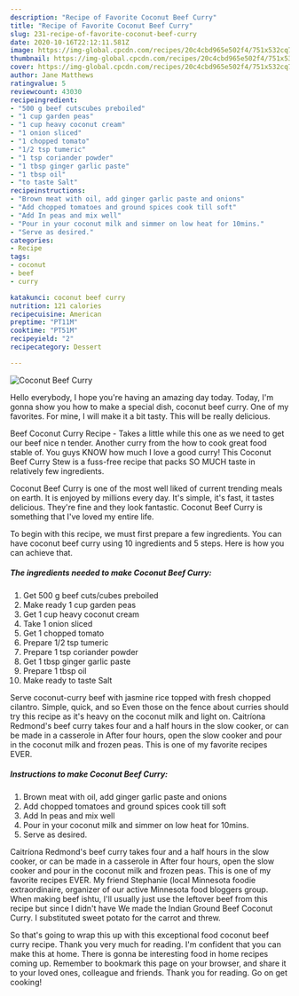 ```yaml
---
description: "Recipe of Favorite Coconut Beef Curry"
title: "Recipe of Favorite Coconut Beef Curry"
slug: 231-recipe-of-favorite-coconut-beef-curry
date: 2020-10-16T22:12:11.581Z
image: https://img-global.cpcdn.com/recipes/20c4cbd965e502f4/751x532cq70/coconut-beef-curry-recipe-main-photo.jpg
thumbnail: https://img-global.cpcdn.com/recipes/20c4cbd965e502f4/751x532cq70/coconut-beef-curry-recipe-main-photo.jpg
cover: https://img-global.cpcdn.com/recipes/20c4cbd965e502f4/751x532cq70/coconut-beef-curry-recipe-main-photo.jpg
author: Jane Matthews
ratingvalue: 5
reviewcount: 43030
recipeingredient:
- "500 g beef cutscubes preboiled"
- "1 cup garden peas"
- "1 cup heavy coconut cream"
- "1 onion sliced"
- "1 chopped tomato"
- "1/2 tsp tumeric"
- "1 tsp coriander powder"
- "1 tbsp ginger garlic paste"
- "1 tbsp oil"
- "to taste Salt"
recipeinstructions:
- "Brown meat with oil, add ginger garlic paste and onions"
- "Add chopped tomatoes and ground spices cook till soft"
- "Add In peas and mix well"
- "Pour in your coconut milk and simmer on low heat for 10mins."
- "Serve as desired."
categories:
- Recipe
tags:
- coconut
- beef
- curry

katakunci: coconut beef curry 
nutrition: 121 calories
recipecuisine: American
preptime: "PT11M"
cooktime: "PT51M"
recipeyield: "2"
recipecategory: Dessert

---
```



![Coconut Beef Curry](https://img-global.cpcdn.com/recipes/20c4cbd965e502f4/751x532cq70/coconut-beef-curry-recipe-main-photo.jpg)

Hello everybody, I hope you're having an amazing day today. Today, I'm gonna show you how to make a special dish, coconut beef curry. One of my favorites. For mine, I will make it a bit tasty. This will be really delicious.

Beef Coconut Curry Recipe - Takes a little while this one as we need to get our beef nice n tender. Another curry from the how to cook great food stable of. You guys KNOW how much I love a good curry! This Coconut Beef Curry Stew is a fuss-free recipe that packs SO MUCH taste in relatively few ingredients.

Coconut Beef Curry is one of the most well liked of current trending meals on earth. It is enjoyed by millions every day. It's simple, it's fast, it tastes delicious. They're fine and they look fantastic. Coconut Beef Curry is something that I've loved my entire life.


To begin with this recipe, we must first prepare a few ingredients. You can have coconut beef curry using 10 ingredients and 5 steps. Here is how you can achieve that.

<!--inarticleads1-->

##### The ingredients needed to make Coconut Beef Curry:

1. Get 500 g beef cuts/cubes preboiled
1. Make ready 1 cup garden peas
1. Get 1 cup heavy coconut cream
1. Take 1 onion sliced
1. Get 1 chopped tomato
1. Prepare 1/2 tsp tumeric
1. Prepare 1 tsp coriander powder
1. Get 1 tbsp ginger garlic paste
1. Prepare 1 tbsp oil
1. Make ready to taste Salt


Serve coconut-curry beef with jasmine rice topped with fresh chopped cilantro. Simple, quick, and so Even those on the fence about curries should try this recipe as it&#39;s heavy on the coconut milk and light on. Caitríona Redmond&#39;s beef curry takes four and a half hours in the slow cooker, or can be made in a casserole in After four hours, open the slow cooker and pour in the coconut milk and frozen peas. This is one of my favorite recipes EVER. 

<!--inarticleads2-->

##### Instructions to make Coconut Beef Curry:

1. Brown meat with oil, add ginger garlic paste and onions
1. Add chopped tomatoes and ground spices cook till soft
1. Add In peas and mix well
1. Pour in your coconut milk and simmer on low heat for 10mins.
1. Serve as desired.


Caitríona Redmond&#39;s beef curry takes four and a half hours in the slow cooker, or can be made in a casserole in After four hours, open the slow cooker and pour in the coconut milk and frozen peas. This is one of my favorite recipes EVER. My friend Stephanie (local Minnesota foodie extraordinaire, organizer of our active Minnesota food bloggers group. When making beef ishtu, I&#39;ll usually just use the leftover beef from this recipe but since I didn&#39;t have We made the Indian Ground Beef Coconut Curry. I substituted sweet potato for the carrot and threw. 

So that's going to wrap this up with this exceptional food coconut beef curry recipe. Thank you very much for reading. I'm confident that you can make this at home. There is gonna be interesting food in home recipes coming up. Remember to bookmark this page on your browser, and share it to your loved ones, colleague and friends. Thank you for reading. Go on get cooking!
